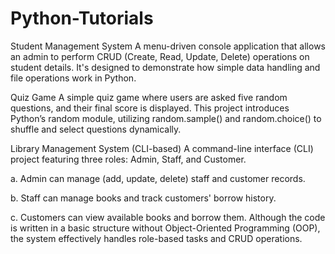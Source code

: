 # Python-Tutorials
Student Management System
A menu-driven console application that allows an admin to perform CRUD (Create, Read, Update, Delete) operations on student details. It's designed to demonstrate how simple data handling and file operations work in Python.

Quiz Game
A simple quiz game where users are asked five random questions, and their final score is displayed. This project introduces Python’s random module, utilizing random.sample() and random.choice() to shuffle and select questions dynamically.

Library Management System (CLI-based)
A command-line interface (CLI) project featuring three roles: Admin, Staff, and Customer.

a. Admin can manage (add, update, delete) staff and customer records.

b. Staff can manage books and track customers' borrow history.

c. Customers can view available books and borrow them.
Although the code is written in a basic structure without Object-Oriented Programming (OOP), the system effectively handles role-based tasks and CRUD operations.
